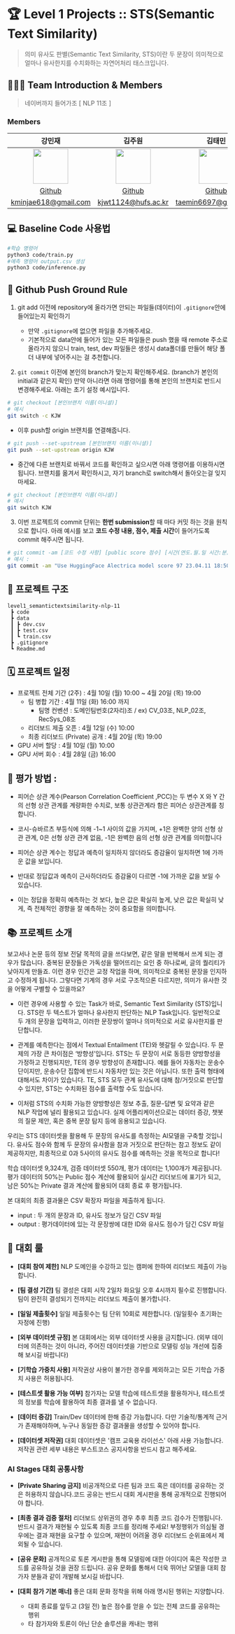 # 🏆 Level 1 Projects :: STS(Semantic Text Similarity)
>의미 유사도 판별(Semantic Text Similarity, STS)이란 두 문장이 의미적으로 얼마나 유사한지를 수치화하는 자연어처리 태스크입니다.

## 🧑🏻‍💻 Team Introduction & Members 

> 네이버까지 들어가조 [ NLP 11조 ] 

### Members
강민재|김주원|김태민|신혁준|윤상원|
:-:|:-:|:-:|:-:|:-:
<img src='https://avatars.githubusercontent.com/u/39152134?v=4' height=80 width=80px></img>|<img src='https://avatars.githubusercontent.com/u/81630351?v=4' height=80 width=80px></img>|<img src='https://avatars.githubusercontent.com/u/96530685?v=4' height=80 width=80px></img>|<img src='https://avatars.githubusercontent.com/u/96534680?v=4' height=80 width=80px></img>|<img src='https://avatars.githubusercontent.com/u/38793142?v=4' height=80 width=80px></img>
[Github](https://github.com/mjk0618)|[Github](https://github.com/Kim-Ju-won)|[Github](https://github.com/taemin6697)|[Github](https://github.com/jun048098)|[Github](https://github.com/SangwonYoon)
kminjae618@gmail.com|kjwt1124@hufs.ac.kr|taemin6697@gmail.com|jun048098@gmail.com|iandr0805@gmail.com

## 💻 Baseline Code 사용법
```bash
#학습 명령어 
python3 code/train.py
#예측 명령어 output.csv 생성
python3 code/inference.py 
```

## 📐 Github Push Ground Rule

1. git add 이전에 repository에 올라가면 안되는 파일들(데이터)이 `.gitignore`안에 들어있는지 확인하기
    -  만약 `.gitignore`에 없으면 파일을 추가해주세요. 
    - 기본적으로 data안에 들어가 있는 모든 파일들은 push 했을 때 remote 주소로 올라가지 않으니 train, test, dev 파일들은 생성시 data폴더를 만들어 해당 폴더 내부에 넣어주시는 걸 추천합니다.

2. `git commit` 이전에 본인의 branch가 맞는지 확인해주세요. (branch가 본인의 initial과 같은지 확인) 만약 아니라면 아래 명령어를 통해 본인의 브랜치로 반드시 변경해주세요. 아래는 초기 설정 예시입니다.
```bash
# git checkout [본인브랜치 이름(이니셜)]
# 예시 
git switch -c KJW
```
- 이후 push할 origin 브랜치를 연결해줍니다. 
```bash
# git push --set-upstream [본인브랜치 이름(이니셜)]
git push --set-upstream origin KJW
```

- 중간에 다른 브랜치로 바꿔서 코드를 확인하고 싶으시면 아래 명령어를 이용하시면 됩니다. 브랜치를 옮겨서 확인하시고, 자기 branch로 switch해서 돌아오는걸 잊지 마세요. 
```bash
# git checkout [본인브랜치 이름(이니셜)]
# 예시 
git switch KJW
```


3. 이번 프로젝트의 commit 단위는 **한번 submission**할 때 마다  커밋 하는 것을 원칙으로 합니다. 아래 예시를 보고 **코드 수정 내용, 점수, 제출 시간**이 들어가도록 commit 해주시면 됩니다. 

```bash
# git commit -am [코드 수정 사항] [public score 점수] [시간(연도.월.일 시간:분)]
# 예시 : 
git commit -am "Use HuggingFace Alectrica model score 97 23.04.11 18:50"
```

## 📁 프로젝트 구조
```
level1_semantictextsimilarity-nlp-11
 ┣ code
 ┣ data
 ┃ ┣ dev.csv
 ┃ ┣ test.csv
 ┃ ┗ train.csv
 ┣ .gitignore
 ┗ Readme.md
 ```


## 🗓️ 프로젝트 일정
- 프로젝트 전체 기간 (2주) : 4월 10일 (월) 10:00 ~ 4월 20일 (목) 19:00
  - 팀 병합 기간 : 4월 11일 (화) 16:00 까지
    - 팀명 컨벤션 : 도메인팀번호(2자리)조 / ex) CV_03조, NLP_02조, RecSys_08조
  - 리더보드 제출 오픈 : 4월 12일 (수) 10:00
  - 최종 리더보드 (Private) 공개 : 4월 20일 (목) 19:00
- GPU 서버 할당 : 4월 10일 (월) 10:00
- GPU 서버 회수 : 4월 28일 (금) 16:00

## 💯 평가 방법 : 

- 피어슨 상관 계수(Pearson Correlation Coefficient ,PCC)는 두 변수 X 와 Y 간의 선형 상관 관계를 계량화한 수치로, 보통 상관관계라 함은 피어슨 상관관계를 칭합니다.

- 코시-슈바르츠 부등식에 의해 -1~1 사이의 값을 가지며, +1은 완벽한 양의 선형 상관 관계, 0은 선형 상관 관계 없음, -1은 완벽한 음의 선형 상관 관계를 의미합니다

- 피어슨 상관 계수는 정답과 예측이 일치하지 않더라도 증감율이 일치하면 1에 가까운 값을 보입니다.

- 반대로 정답값과 예측이 근사하더라도 증감율이 다르면 -1에 가까운 값을 보일 수 있습니다.

- 이는 정답을 정확히 예측하는 것 보다, 높은 값은 확실히 높게, 낮은 값은 확실히 낮게, 즉 전체적인 경향을 잘 예측하는 것이 중요함을 의미합니다.

## 📚 프로젝트 소개

보고서나 논문 등의 정보 전달 목적의 글을 쓰다보면, 같은 말을 반복해서 쓰게 되는 경우가 많습니다. 중복된 문장들은 가독성을 떨어뜨리는 요인 중 하나로써, 글의 퀄리티가 낮아지게 만들죠. 이런 경우 인간은 교정 작업을 하며, 의미적으로 중복된 문장을 인지하고 수정하게 됩니다. 그렇다면 기계의 경우 서로 구조적으론 다르지만, 의미가 유사한 것을 어떻게 구별할 수 있을까요?

- 이런 경우에 사용할 수 있는 Task가 바로, Semantic Text Similarity (STS)입니다. STS란 두 텍스트가 얼마나 유사한지 판단하는 NLP Task입니다. 일반적으로 두 개의 문장을 입력하고, 이러한 문장쌍이 얼마나 의미적으로 서로 유사한지를 판단합니다.

- 관계를 예측한다는 점에서 Textual Entailment (TE)와 헷갈릴 수 있습니다. 두 문제의 가장 큰 차이점은 ‘방향성’입니다. STS는 두 문장이 서로 동등한 양방향성을 가정하고 진행되지만, TE의 경우 방향성이 존재합니다. 예를 들어 자동차는 운송수단이지만, 운송수단 집합에 반드시 자동차만 있는 것은 아닙니다. 또한 출력 형태에 대해서도 차이가 있습니다. TE, STS 모두 관계 유사도에 대해 참/거짓으로 판단할 수 있지만, STS는 수치화된 점수를 출력할 수도 있습니다.

- 이처럼 STS의 수치화 가능한 양방향성은 정보 추출, 질문-답변 및 요약과 같은 NLP 작업에 널리 활용되고 있습니다. 실제 어플리케이션으로는 데이터 증강, 챗봇의 질문 제안, 혹은 중복 문장 탐지 등에 응용되고 있습니다.

우리는 STS 데이터셋을 활용해 두 문장의 유사도를 측정하는 AI모델을 구축할 것입니다. 유사도 점수와 함께 두 문장의 유사함을 참과 거짓으로 판단하는 참고 정보도 같이 제공하지만, 최종적으로 0과 5사이의 유사도 점수를 예측하는 것을 목적으로 합니다!

학습 데이터셋 9,324개, 검증 데이터셋 550개, 평가 데이터는 1,100개가 제공됩니다. 평가 데이터의 50%는 Public 점수 계산에 활용되어 실시간 리더보드에 표기가 되고, 남은 50%는 Private 결과 계산에 활용되어 대회 종료 후 평가됩니다.

본 대회의 최종 결과물은 CSV 확장자 파일을 제출하게 됩니다.

- input : 두 개의 문장과 ID, 유사도 정보가 담긴 CSV 파일
- output : 평가데이터에 있는 각 문장쌍에 대한 ID와 유사도 점수가 담긴 CSV 파일


## 📏 대회 룰

- **[대회 참여 제한]** NLP 도메인을 수강하고 있는 캠퍼에 한하여 리더보드 제출이 가능합니다.

- **[팀 결성 기간]** 팀 결성은 대회 시작 2일차 화요일 오후 4시까지 필수로 진행합니다. 팀이 완전히 결성되기 전까지는 리더보드 제출이 불가합니다.

- **[일일 제출횟수]** 일일 제출횟수는 팀 단위 10회로 제한합니다. (일일횟수 초기화는 자정에 진행)

- **[외부 데이터셋 규정]** 본 대회에서는 외부 데이터셋 사용을 금지합니다. (외부 데이터에 의존하는 것이 아니라, 주어진 데이터셋을 기반으로 모델링 성능 개선에 집중해 보시길 바랍니다)

- **[기학습 가중치 사용]** 저작권상 사용이 불가한 경우를 제외하고는 모든 기학습 가중치 사용은 허용됩니다.

- **[테스트셋 활용 가능 여부]** 참가자는 모델 학습에 테스트셋을 활용하거나, 테스트셋의 정보를 학습에 활용하여 최종 결과를 낼 수 없습니다.

- **[데이터 증강]** Train/Dev 데이터에 한해 증강 가능합니다. 다만 기술적/통계적 근거가 존재해야하며, 누구나 동일한 증강 결과물을 생성할 수 있어야 합니다.

- **[데이터셋 저작권]** 대회 데이터셋은 '캠프 교육용 라이선스' 아래 사용 가능합니다. 저작권 관련 세부 내용은 부스트코스 공지사항을 반드시 참고 해주세요.

### AI Stages 대회 공통사항

- **[Private Sharing 금지]** 비공개적으로 다른 팀과 코드 혹은 데이터를 공유하는 것은 허용하지 않습니다.코드 공유는 반드시 대회 게시판을 통해 공개적으로 진행되어야 합니다.

- **[최종 결과 검증 절차]** 리더보드 상위권의 경우 추후 최종 코드 검수가 진행됩니다. 반드시 결과가 재현될 수 있도록 최종 코드를 정리해 주세요! 부정행위가 의심될 경우에는 결과 재현을 요구할 수 있으며, 재현이 어려울 경우 리더보드 순위표에서 제외될 수 있습니다.

- **[공유 문화]** 공개적으로 토론 게시판을 통해 모델링에 대한 아이디어 혹은 작성한 코드를 공유하실 것을 권장 드립니다. 공유 문화를 통해서 더욱 뛰어난 모델을 대회 참가자 분들과 같이 개발해 보시길 바랍니다.

- **[대회 참가 기본 매너]** 좋은 대회 문화 정착을 위해 아래 명시된 행위는 지양합니다.
  - 대회 종료를 앞두고 (3일 전) 높은 점수를 얻을 수 있는 전체 코드를 공유하는 행위
  - 타 참가자와 토론이 아닌 단순 솔루션을 캐내는 행위
